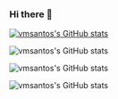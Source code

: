 ### Hi there 👋

[![vmsantos's GitHub stats](https://github-readme-stats-7grk.vercel.app/api?username=vmsantos)](https://github.com/vmsantos/github-readme-stats)

![vmsantos's GitHub stats](https://github-readme-stats-7grk.vercel.app/api?username=vmsantos&count_private=true)

![vmsantos's GitHub stats](https://github-readme-stats-7grk.vercel.app/api?username=vmsantos&show_icons=true)

![vmsantos's GitHub stats](https://github-readme-stats-7grk.vercel.app/api?username=vmsantos&show_icons=true&theme=radical)


<!--
**vmsantos/vmsantos** is a ✨ _special_ ✨ repository because its `README.md` (this file) appears on your GitHub profile.

Here are some ideas to get you started:

- 🔭 I’m currently working on ...
- 🌱 I’m currently learning ...
- 👯 I’m looking to collaborate on ...
- 🤔 I’m looking for help with ...
- 💬 Ask me about ...
- 📫 How to reach me: ...
- 😄 Pronouns: ...
- ⚡ Fun fact: ...
-->
